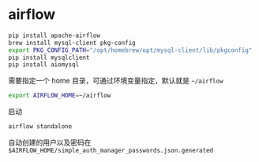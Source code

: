 # airflow

```bash
pip install apache-airflow
brew install mysql-client pkg-config
export PKG_CONFIG_PATH="/opt/homebrew/opt/mysql-client/lib/pkgconfig"
pip install mysqlclient
pip install aiomysql
```

需要指定一个 home 目录，可通过环境变量指定，默认就是 `~/airflow`

```bash
export AIRFLOW_HOME=~/airflow
```

启动

```bash
airflow standalone
```

自动创建的用户以及密码在 `$AIRFLOW_HOME/simple_auth_manager_passwords.json.generated`
